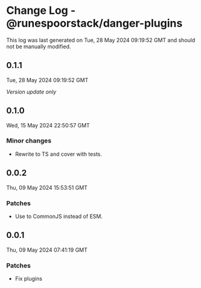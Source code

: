 # Change Log - @runespoorstack/danger-plugins

This log was last generated on Tue, 28 May 2024 09:19:52 GMT and should not be manually modified.

## 0.1.1
Tue, 28 May 2024 09:19:52 GMT

_Version update only_

## 0.1.0
Wed, 15 May 2024 22:50:57 GMT

### Minor changes

- Rewrite to TS and cover with tests.

## 0.0.2
Thu, 09 May 2024 15:53:51 GMT

### Patches

- Use to CommonJS instead of ESM.

## 0.0.1
Thu, 09 May 2024 07:41:19 GMT

### Patches

- Fix plugins

